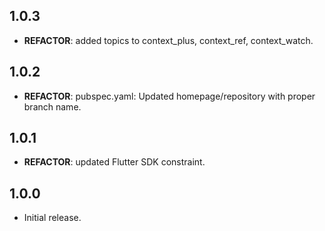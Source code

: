 ## 1.0.3

 - **REFACTOR**: added topics to context_plus, context_ref, context_watch.

## 1.0.2

 - **REFACTOR**: pubspec.yaml: Updated homepage/repository with proper branch name.

## 1.0.1

 - **REFACTOR**: updated Flutter SDK constraint.

## 1.0.0

* Initial release.

